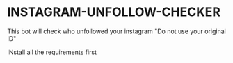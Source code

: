 # INSTAGRAM-UNFOLLOW-CHECKER
This bot will check who unfollowed your instagram "Do not use your original ID"

INstall all the requirements first



